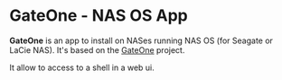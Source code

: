 GateOne - NAS OS App
==================================

**GateOne** is an app to install on NASes running NAS OS (for Seagate or LaCie NAS).
It's based on the [GateOne](http://liftoffsoftware.com/Products/GateOne) project.

It allow to access to a shell in a web ui.
